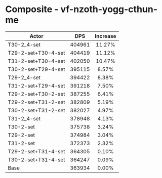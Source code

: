 # Composite - vf-nzoth-yogg-cthun-me
| Actor | DPS | Increase |
|---|:---:|:---:|
|T30-2_4-set|404961|11.27%|
|T29-2-set+T30-4-set|404419|11.12%|
|T31-2-set+T30-4-set|402050|10.47%|
|T30-2-set+T29-4-set|395115|8.57%|
|T29-2_4-set|394422|8.38%|
|T31-2-set+T29-4-set|391218|7.50%|
|T29-2-set+T30-2-set|387255|6.41%|
|T29-2-set+T31-2-set|382809|5.19%|
|T30-2-set+T31-2-set|382027|4.97%|
|T31-2_4-set|378948|4.13%|
|T30-2-set|375738|3.24%|
|T29-2-set|374984|3.04%|
|T31-2-set|372373|2.32%|
|T29-2-set+T31-4-set|364305|0.10%|
|T30-2-set+T31-4-set|364247|0.09%|
|Base|363934|0.00%|
